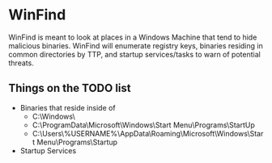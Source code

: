 # WinFind
WinFind is meant to look at places in a Windows Machine that tend to hide malicious binaries.
WinFind will enumerate registry keys, binaries residing in common directories by TTP, and startup services/tasks to warn of potential threats.

## Things on the TODO list
- Binaries that reside inside of
  - C:\Windows\
  - C:\ProgramData\Microsoft\Windows\Start Menu\Programs\StartUp
  - C:\Users\\%USERNAME%\AppData\Roaming\Microsoft\Windows\Start Menu\Programs\Startup
- Startup Services
